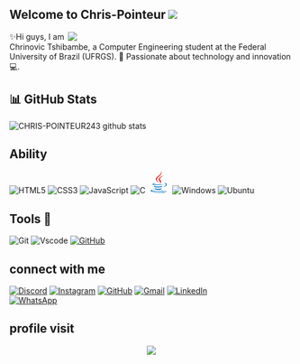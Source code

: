 ## Welcome to Chris-Pointeur <img src="https://raw.githubusercontent.com/MartinHeinz/MartinHeinz/master/wave.gif" width="32px"/>

<img src="https://raw.githubusercontent.com/MicaelliMedeiros/micaellimedeiros/master/image/computer-illustration.png" min-width="400px" max-width="400px" width="400px" align="right" border-radius="5px">
✨Hi guys, I am Chrinovic Tshibambe, a Computer Engineering student at the Federal University of Brazil (UFRGS). 🚀 Passionate about technology and innovation💻.

## 📊 GitHub Stats
<img width="%" height="198" src="https://github-readme-stats.vercel.app/api?username=CHRIS-POINTEUR243&show_icons=true&count_private=true&hide_border=true&title_color=00bfbf&icon_color=00bfbf&text_color=c9d1d9&bg_color=0d1117" alt="CHRIS-POINTEUR243 github stats" />
 
  
## Ability
![HTML5](https://img.shields.io/badge/HTML5-000?style=for-the-badge&logo=html5&logoColor=)
![CSS3](https://img.shields.io/badge/CSS3-000?style=for-the-badge&logo=css3&logoColor=blue)
![JavaScript](https://img.shields.io/badge/JavaScript-000?style=for-the-badge&logo=javascript&logoColor=)
  ![C](https://img.shields.io/badge/C-00599C?style=for-the-badge&logo=c&logoColor=white) <img height="40" src="https://raw.githubusercontent.com/devicons/devicon/master/icons/java/java-original.svg">
    ![Windows](https://img.shields.io/badge/Windows-000?style=for-the-badge&logo=windows&logoColor=2CA5E0) ![Ubuntu](https://img.shields.io/badge/Ubuntu-35495E?style=for-the-badge&logo=ubuntu&logoColor=2CA5E0)




## Tools 🔧
![Git](https://img.shields.io/badge/GIT-E44C30?style=for-the-badge&logo=git&logoColor=white) ![Vscode](https://img.shields.io/badge/Vscode-007ACC?style=for-the-badge&logo=visual-studio-code&logoColor=white) [![GitHub](https://img.shields.io/badge/GitHub-100000?style=for-the-badge&logo=github&logoColor=white)](https://github.com/SEUUSERNAME) 


## connect with me
[![Discord](https://img.shields.io/badge/Discord-7289DA?style=for-the-badge&logo=discord&logoColor=white)](https://discord.com/channels/liveon__07150/) [![Instagram](https://img.shields.io/badge/-Instagram-%23E4405F?style=for-the-badge&logo=instagram&logoColor=white)](https://www.instagram.com/chrisnovic@243/)          [![GitHub](https://img.shields.io/badge/GitHub-100000?style=for-the-badge&logo=github&logoColor=white)](https://github.com/CHRIS-POINTEUR243) [![Gmail](https://img.shields.io/badge/Gmail-333333?style=for-the-badge&logo=gmail&logoColor=red)](mailto:ngalatshi243@gmail.com
) [![LinkedIn](https://img.shields.io/badge/LinkedIn-0077B5?style=for-the-badge&logo=linkedin&logoColor=white)](https://www.linkedin.com/in/chrinovic-tshibambe-0414371b3/)   
 [![WhatsApp](https://img.shields.io/badge/WhatsApp-25D366?style=for-the-badge&logo=whatsapp&logoColor=white)](https://wa.me/55+51+993493164)  

 ## profile visit
<p align="center"> 
   <img height="25px" alingn="center" src="https://profile-counter.glitch.me/CHRIS-POINTEUR243/count.svg" />
 </p>
                    

